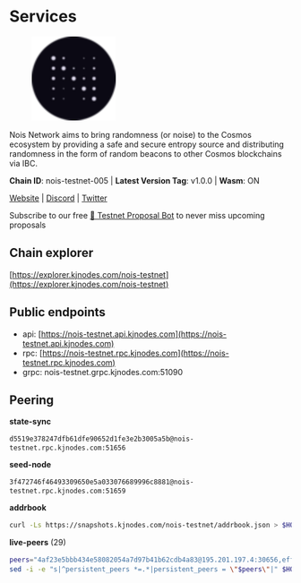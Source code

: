 # Services

<figure><img src="https://raw.githubusercontent.com/kj89/cosmos-images/main/logos/nois.png" width="150" alt=""><figcaption></figcaption></figure>

Nois Network aims to bring randomness (or noise)  to the Cosmos ecosystem by providing a safe and  secure entropy source and distributing randomness  in the form of random beacons to other Cosmos blockchains via IBC.

**Chain ID**: nois-testnet-005 | **Latest Version Tag**: v1.0.0 | **Wasm**: ON

[Website](https://nois.network) | [Discord](https://discord.gg/dHdpwtEb6F) | [Twitter](https://twitter.com/NoisRNG)



Subscribe to our free [🤖 Testnet Proposal Bot](https://t.me/kjnodes_testnet_proposal_bot) to never miss upcoming proposals


## Chain explorer
[https://explorer.kjnodes.com/nois-testnet](https://explorer.kjnodes.com/nois-testnet)

## Public endpoints

* api: [https://nois-testnet.api.kjnodes.com](https://nois-testnet.api.kjnodes.com)
* rpc: [https://nois-testnet.rpc.kjnodes.com](https://nois-testnet.rpc.kjnodes.com)
* grpc: nois-testnet.grpc.kjnodes.com:51090

## Peering

**state-sync**

```text
d5519e378247dfb61dfe90652d1fe3e2b3005a5b@nois-testnet.rpc.kjnodes.com:51656
```

**seed-node**

```text
3f472746f46493309650e5a033076689996c8881@nois-testnet.rpc.kjnodes.com:51659
```

**addrbook**
```bash
curl -Ls https://snapshots.kjnodes.com/nois-testnet/addrbook.json > $HOME/.noisd/config/addrbook.json
```

**live-peers** (29)
```bash
peers="4af23e5bbb434e58082054a7d97b41b62cdb4a83@195.201.197.4:30656,eff2a3659d8190f2e3f0556d9829288d29e63296@65.108.233.109:17356,2403cecea3dc5c6bcac9ff964095ac673fbc02ef@65.109.39.223:26636,bca6115a0d059d21781dcdc6bfa8149ec3961bb4@46.17.250.108:60556,262c94509b076029f04f1274536c5f458ec2463a@65.109.93.100:37656,457a8e8dcb3bef4d7a6fd7fcb3b97d1282ca029c@65.108.206.118:60856,80cb3138f2f951077c1e70686bb4f59e00cb1fad@135.181.18.112:55726,40250630b11b62814410129ed5dc29221e141a2f@65.108.72.233:26156,65acf20f39df51e09027a2f204e359d57823a995@65.108.72.253:21656,28a94656dd4ddde090d8dd3d89865db5b6cda0ce@95.217.58.111:26656,e07c37d68a210ee89191543e64078c7b127aa6c4@65.108.78.101:30656,6d6164cd45c7c65ab76abd40f5ff683f72e7f50f@65.109.92.241:40136,00c205b11dc2d2295749810722bb2e995a24c0c1@95.216.14.58:60656,d82a26ef1cebfa8a57e7b06a4310b800740c1c6d@144.76.30.36:15648,c60e7d9dffdc2b97e9d8b36861ff2e077c863482@65.108.2.41:60656,a87dc8b4e827a05fe5c46aea54999120c8252587@162.19.237.81:26656,f7c0a82105152107c0e516056d0672d01a3a8582@88.99.56.200:26656,5c2a752c9b1952dbed075c56c600c3a79b58c395@195.3.220.135:27286,1e9f3c5da72edebe751b108aa52657b190c8991d@65.108.225.158:17356,2b265b12688ea801b11672a47b67bb55433ccf37@185.198.27.109:26656,4f4cbbb89deacb0a1f395050567e96bb70f4a1ff@142.132.152.46:41656,1f1b67a13a6c9ef47cc21a9c71eeac1adc03e05b@176.9.10.239:26656,35498a9c47c2901a097161cd5abc5bc758aa1b5c@38.242.158.85:51656,4f581b36aac37da8766c9de4dc533b0740eb498d@38.242.222.52:26656,711a4b20ce63e3a69725d27c73145519a2a1b559@161.97.159.68:17356,d30a17b9980314aadefd270f7ca9e4b810e94aca@5.166.240.95:51656,40fd0b54d6a096404421a36f29ae1e3779d2ae03@207.180.208.47:26656,d5519e378247dfb61dfe90652d1fe3e2b3005a5b@65.109.68.190:51656,da81dd66bca4bba509163dbd06b4a6b2e05c2e12@65.108.231.124:21656"
sed -i -e "s|^persistent_peers *=.*|persistent_peers = \"$peers\"|" $HOME/.noisd/config/config.toml
```
